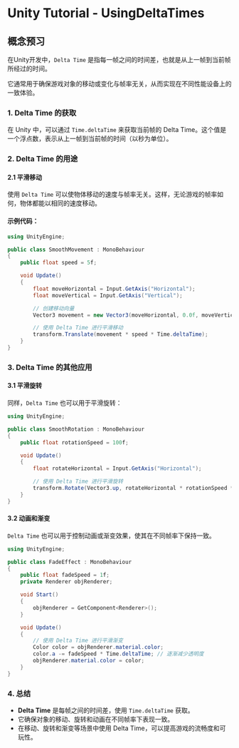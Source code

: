 # Unity Tutorial - UsingDeltaTimes

## 概念预习

在Unity开发中，`Delta Time` 是指每一帧之间的时间差，也就是从上一帧到当前帧所经过的时间。

它通常用于确保游戏对象的移动或变化与帧率无关，从而实现在不同性能设备上的一致体验。

### 1. Delta Time 的获取

在 Unity 中，可以通过 `Time.deltaTime` 来获取当前帧的 Delta Time。这个值是一个浮点数，表示从上一帧到当前帧的时间（以秒为单位）。

### 2. Delta Time 的用途

#### 2.1 平滑移动

使用 `Delta Time` 可以使物体移动的速度与帧率无关。这样，无论游戏的帧率如何，物体都能以相同的速度移动。

#### 示例代码：

```csharp
using UnityEngine;

public class SmoothMovement : MonoBehaviour
{
    public float speed = 5f;

    void Update()
    {
        float moveHorizontal = Input.GetAxis("Horizontal");
        float moveVertical = Input.GetAxis("Vertical");

        // 创建移动向量
        Vector3 movement = new Vector3(moveHorizontal, 0.0f, moveVertical);

        // 使用 Delta Time 进行平滑移动
        transform.Translate(movement * speed * Time.deltaTime);
    }
}
```

### 3. Delta Time 的其他应用

#### 3.1 平滑旋转

同样，`Delta Time` 也可以用于平滑旋转：

```csharp
using UnityEngine;

public class SmoothRotation : MonoBehaviour
{
    public float rotationSpeed = 100f;

    void Update()
    {
        float rotateHorizontal = Input.GetAxis("Horizontal");

        // 使用 Delta Time 进行平滑旋转
        transform.Rotate(Vector3.up, rotateHorizontal * rotationSpeed * Time.deltaTime);
    }
}
```

#### 3.2 动画和渐变

`Delta Time` 也可以用于控制动画或渐变效果，使其在不同帧率下保持一致。

```csharp
using UnityEngine;

public class FadeEffect : MonoBehaviour
{
    public float fadeSpeed = 1f;
    private Renderer objRenderer;

    void Start()
    {
        objRenderer = GetComponent<Renderer>();
    }

    void Update()
    {
        // 使用 Delta Time 进行平滑渐变
        Color color = objRenderer.material.color;
        color.a -= fadeSpeed * Time.deltaTime; // 逐渐减少透明度
        objRenderer.material.color = color;
    }
}
```

### 4. 总结

- **Delta Time** 是每帧之间的时间差，使用 `Time.deltaTime` 获取。
- 它确保对象的移动、旋转和动画在不同帧率下表现一致。
- 在移动、旋转和渐变等场景中使用 Delta Time，可以提高游戏的流畅度和可玩性。
